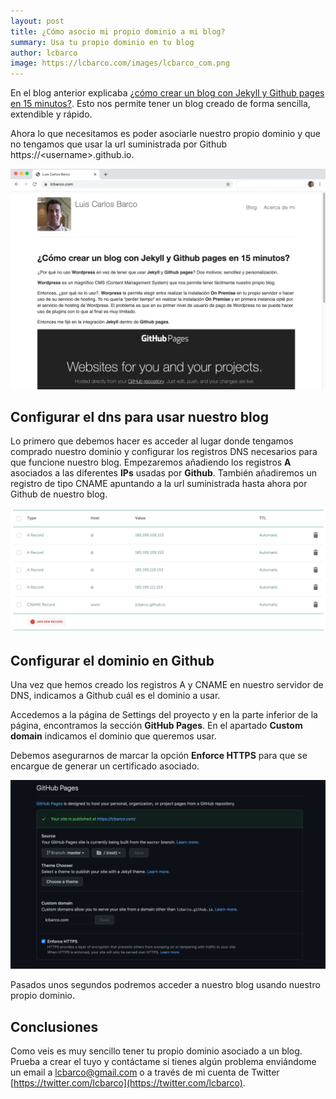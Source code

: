 ```yaml
---
layout: post
title: ¿Cómo asocio mi propio dominio a mi blog?
summary: Usa tu propio dominio en tu blog
author: lcbarco
image: https://lcbarco.com/images/lcbarco_com.png
---
```


En el blog anterior explicaba [¿cómo crear un blog con Jekyll y Github pages en 15 minutos?](/2020/11/22/Como-crear-un-blog-con-Jekyll-y-Github-pages.html). Esto nos permite tener un blog creado de forma sencilla, extendible y rápido.

Ahora lo que necesitamos es poder asociarle nuestro propio dominio y que no tengamos que usar la url suministrada por Github https://\<username\>.github.io.

![lcbarco.com](/images/lcbarco_com.png)

<!--more-->

## Configurar el dns para usar nuestro blog
Lo primero que debemos hacer es acceder al lugar donde tengamos comprado nuestro dominio y configurar los registros DNS necesarios para que funcione nuestro blog. Empezaremos añadiendo los registros **A** asociados a las diferentes **IPs** usadas por **Github**. También añadiremos un registro de tipo CNAME apuntando a la url suministrada hasta ahora por Github de nuestro blog.

![Configuración de registros A y CNAME](/images/dns-setting.png)

## Configurar el dominio en Github

Una vez que hemos creado los registros A y CNAME en nuestro servidor de DNS, indicamos a Github cuál es el dominio a usar.

Accedemos a la página de Settings del proyecto y en la parte inferior de la página, encontramos la sección **GitHub Pages**. En el apartado **Custom domain** indicamos el dominio que queremos usar. 

Debemos asegurarnos de marcar la opción **Enforce HTTPS** para que se encargue de generar un certificado asociado.

![Configuración del dominio](/images/git-hub-pages-domain.png)

Pasados unos segundos podremos acceder a nuestro blog usando nuestro propio dominio.


## Conclusiones
Como veis es muy sencillo tener tu propio dominio asociado a un blog. Prueba a crear el tuyo y contáctame si tienes algún problema enviándome un email a [lcbarco@gmail.com](mailto:lcbarco@gmail.com) o a través de mi cuenta de Twitter [https://twitter.com/lcbarco](https://twitter.com/lcbarco).






